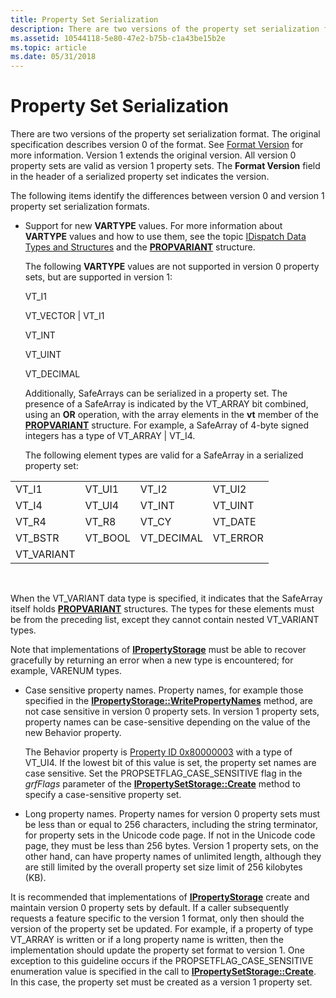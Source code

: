 ```yaml
---
title: Property Set Serialization
description: There are two versions of the property set serialization format.
ms.assetid: 10544118-5e80-47e2-b75b-c1a43be15b2e
ms.topic: article
ms.date: 05/31/2018
---
```


# Property Set Serialization

There are two versions of the property set serialization format. The original specification describes version 0 of the format. See [Format Version](format-version.md) for more information. Version 1 extends the original version. All version 0 property sets are valid as version 1 property sets. The **Format Version** field in the header of a serialized property set indicates the version.

The following items identify the differences between version 0 and version 1 property set serialization formats.

-   Support for new **VARTYPE** values. For more information about **VARTYPE** values and how to use them, see the topic [IDispatch Data Types and Structures]( https://go.microsoft.com/fwlink/p/?linkid=124543) and the [**PROPVARIANT**](https://msdn.microsoft.com/library/Aa380072(v=VS.85).aspx) structure.

    The following **VARTYPE** values are not supported in version 0 property sets, but are supported in version 1:

    VT\_I1

    VT\_VECTOR \| VT\_I1

    VT\_INT

    VT\_UINT

    VT\_DECIMAL

    Additionally, SafeArrays can be serialized in a property set. The presence of a SafeArray is indicated by the VT\_ARRAY bit combined, using an **OR** operation, with the array elements in the **vt** member of the [**PROPVARIANT**](https://msdn.microsoft.com/library/Aa380072(v=VS.85).aspx) structure. For example, a SafeArray of 4-byte signed integers has a type of VT\_ARRAY \| VT\_I4.

    The following element types are valid for a SafeArray in a serialized property set:



|             |          |             |           |
|-------------|----------|-------------|-----------|
| VT\_I1      | VT\_UI1  | VT\_I2      | VT\_UI2   |
| VT\_I4      | VT\_UI4  | VT\_INT     | VT\_UINT  |
| VT\_R4      | VT\_R8   | VT\_CY      | VT\_DATE  |
| VT\_BSTR    | VT\_BOOL | VT\_DECIMAL | VT\_ERROR |
| VT\_VARIANT |          |             |           |



 

When the VT\_VARIANT data type is specified, it indicates that the SafeArray itself holds [**PROPVARIANT**](https://msdn.microsoft.com/library/Aa380072(v=VS.85).aspx) structures. The types for these elements must be from the preceding list, except they cannot contain nested VT\_VARIANT types.

Note that implementations of [**IPropertyStorage**](/windows/desktop/api/Propidl/nn-propidl-ipropertystorage) must be able to recover gracefully by returning an error when a new type is encountered; for example, VARENUM types.

-   Case sensitive property names. Property names, for example those specified in the [**IPropertyStorage::WritePropertyNames**](/windows/desktop/api/Propidl/nf-propidl-ipropertystorage-writepropertynames) method, are not case sensitive in version 0 property sets. In version 1 property sets, property names can be case-sensitive depending on the value of the new Behavior property.

    The Behavior property is [Property ID 0x80000003](https://docs.microsoft.com/windows/desktop/Stg/reserved-property-identifiers) with a type of VT\_UI4. If the lowest bit of this value is set, the property set names are case sensitive. Set the PROPSETFLAG\_CASE\_SENSITIVE flag in the *grfFlags* parameter of the [**IPropertySetStorage::Create**](/windows/desktop/api/Propidl/nf-propidl-ipropertysetstorage-create) method to specify a case-sensitive property set.

-   Long property names. Property names for version 0 property sets must be less than or equal to 256 characters, including the string terminator, for property sets in the Unicode code page. If not in the Unicode code page, they must be less than 256 bytes. Version 1 property sets, on the other hand, can have property names of unlimited length, although they are still limited by the overall property set size limit of 256 kilobytes (KB).

It is recommended that implementations of [**IPropertyStorage**](/windows/desktop/api/Propidl/nn-propidl-ipropertystorage) create and maintain version 0 property sets by default. If a caller subsequently requests a feature specific to the version 1 format, only then should the version of the property set be updated. For example, if a property of type VT\_ARRAY is written or if a long property name is written, then the implementation should update the property set format to version 1. One exception to this guideline occurs if the PROPSETFLAG\_CASE\_SENSITIVE enumeration value is specified in the call to [**IPropertySetStorage::Create**](/windows/desktop/api/Propidl/nf-propidl-ipropertysetstorage-create). In this case, the property set must be created as a version 1 property set.

 

 




